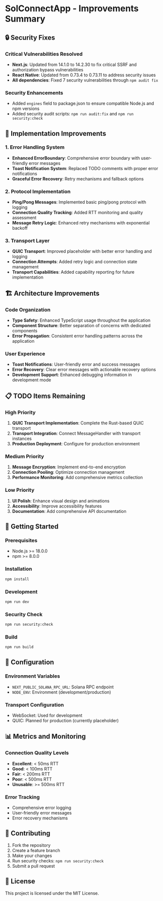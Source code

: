 # SolConnectApp - Improvements Summary

## 🔒 Security Fixes

### Critical Vulnerabilities Resolved
- **Next.js**: Updated from 14.1.0 to 14.2.30 to fix critical SSRF and authorization bypass vulnerabilities
- **React Native**: Updated from 0.73.4 to 0.73.11 to address security issues
- **All dependencies**: Fixed 7 security vulnerabilities through `npm audit fix`

### Security Enhancements
- Added `engines` field to package.json to ensure compatible Node.js and npm versions
- Added security audit scripts: `npm run audit:fix` and `npm run security:check`

## 🚧 Implementation Improvements

### 1. Error Handling System
- **Enhanced ErrorBoundary**: Comprehensive error boundary with user-friendly error messages
- **Toast Notification System**: Replaced TODO comments with proper error notifications
- **Graceful Error Recovery**: Retry mechanisms and fallback options

### 2. Protocol Implementation
- **Ping/Pong Messages**: Implemented basic ping/pong protocol with logging
- **Connection Quality Tracking**: Added RTT monitoring and quality assessment
- **Message Retry Logic**: Enhanced retry mechanisms with exponential backoff

### 3. Transport Layer
- **QUIC Transport**: Improved placeholder with better error handling and logging
- **Connection Attempts**: Added retry logic and connection state management
- **Transport Capabilities**: Added capability reporting for future implementation

## 🏗️ Architecture Improvements

### Code Organization
- **Type Safety**: Enhanced TypeScript usage throughout the application
- **Component Structure**: Better separation of concerns with dedicated components
- **Error Propagation**: Consistent error handling patterns across the application

### User Experience
- **Toast Notifications**: User-friendly error and success messages
- **Error Recovery**: Clear error messages with actionable recovery options
- **Development Support**: Enhanced debugging information in development mode

## 📋 TODO Items Remaining

### High Priority
1. **QUIC Transport Implementation**: Complete the Rust-based QUIC transport
2. **Transport Integration**: Connect MessageHandler with transport instances
3. **Production Deployment**: Configure for production environment

### Medium Priority
1. **Message Encryption**: Implement end-to-end encryption
2. **Connection Pooling**: Optimize connection management
3. **Performance Monitoring**: Add comprehensive metrics collection

### Low Priority
1. **UI Polish**: Enhance visual design and animations
2. **Accessibility**: Improve accessibility features
3. **Documentation**: Add comprehensive API documentation

## 🚀 Getting Started

### Prerequisites
- Node.js >= 18.0.0
- npm >= 8.0.0

### Installation
```bash
npm install
```

### Development
```bash
npm run dev
```

### Security Check
```bash
npm run security:check
```

### Build
```bash
npm run build
```

## 🔧 Configuration

### Environment Variables
- `NEXT_PUBLIC_SOLANA_RPC_URL`: Solana RPC endpoint
- `NODE_ENV`: Environment (development/production)

### Transport Configuration
- WebSocket: Used for development
- QUIC: Planned for production (currently placeholder)

## 📊 Metrics and Monitoring

### Connection Quality Levels
- **Excellent**: < 50ms RTT
- **Good**: < 100ms RTT
- **Fair**: < 200ms RTT
- **Poor**: < 500ms RTT
- **Unusable**: >= 500ms RTT

### Error Tracking
- Comprehensive error logging
- User-friendly error messages
- Error recovery mechanisms

## 🤝 Contributing

1. Fork the repository
2. Create a feature branch
3. Make your changes
4. Run security checks: `npm run security:check`
5. Submit a pull request

## 📄 License

This project is licensed under the MIT License. 